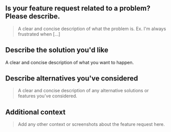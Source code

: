 ## **Is your feature request related to a problem? Please describe.**
> A clear and concise description of what the problem is. Ex. I'm always frustrated when [...]

## **Describe the solution you'd like**
A clear and concise description of what you want to happen.

## **Describe alternatives you've considered**
> A clear and concise description of any alternative solutions or features you've considered.

## **Additional context**
> Add any other context or screenshots about the feature request here.
